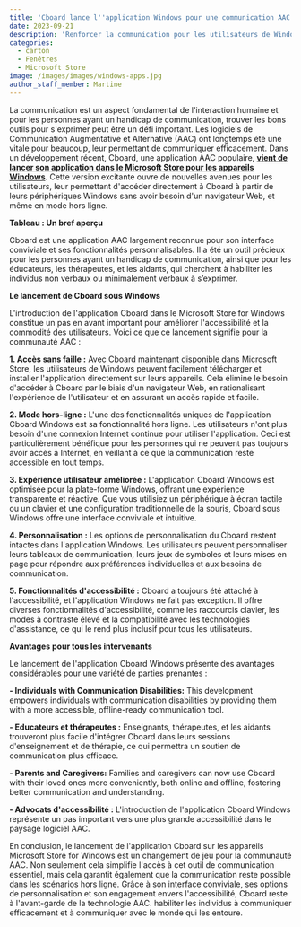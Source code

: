```yaml
---
title: 'Cboard lance l''application Windows pour une communication AAC transparente'
date: 2023-09-21
description: 'Renforcer la communication pour les utilisateurs de Windows'
categories:
  - carton
  - Fenêtres
  - Microsoft Store
image: /images/images/windows-apps.jpg
author_staff_member: Martine
---
```


La communication est un aspect fondamental de l'interaction humaine et pour les personnes ayant un handicap de communication, trouver les bons outils pour s'exprimer peut être un défi important. Les logiciels de Communication Augmentative et Alternative (AAC) ont longtemps été une vitale pour beaucoup, leur permettant de communiquer efficacement. Dans un développement récent, Cboard, une application AAC populaire, [**vient de lancer son application dans le Microsoft Store pour les appareils Windows**](https://apps.microsoft.com/store/detail/cboard-aac-app/XP9M5KQV699FLR). Cette version excitante ouvre de nouvelles avenues pour les utilisateurs, leur permettant d'accéder directement à Cboard à partir de leurs périphériques Windows sans avoir besoin d'un navigateur Web, et même en mode hors ligne.

**Tableau : Un bref aperçu**

Cboard est une application AAC largement reconnue pour son interface conviviale et ses fonctionnalités personnalisables. Il a été un outil précieux pour les personnes ayant un handicap de communication, ainsi que pour les éducateurs, les thérapeutes, et les aidants, qui cherchent à habiliter les individus non verbaux ou minimalement verbaux à s’exprimer.

**Le lancement de Cboard sous Windows**

L'introduction de l'application Cboard dans le Microsoft Store for Windows constitue un pas en avant important pour améliorer l'accessibilité et la commodité des utilisateurs. Voici ce que ce lancement signifie pour la communauté AAC :

**1. Accès sans faille :** Avec Cboard maintenant disponible dans Microsoft Store, les utilisateurs de Windows peuvent facilement télécharger et installer l'application directement sur leurs appareils. Cela élimine le besoin d'accéder à Cboard par le biais d'un navigateur Web, en rationalisant l'expérience de l'utilisateur et en assurant un accès rapide et facile.

**2. Mode hors-ligne :** L'une des fonctionnalités uniques de l'application Cboard Windows est sa fonctionnalité hors ligne. Les utilisateurs n'ont plus besoin d'une connexion Internet continue pour utiliser l'application. Ceci est particulièrement bénéfique pour les personnes qui ne peuvent pas toujours avoir accès à Internet, en veillant à ce que la communication reste accessible en tout temps.

**3. Expérience utilisateur améliorée :** L'application Cboard Windows est optimisée pour la plate-forme Windows, offrant une expérience transparente et réactive. Que vous utilisiez un périphérique à écran tactile ou un clavier et une configuration traditionnelle de la souris, Cboard sous Windows offre une interface conviviale et intuitive.

**4. Personnalisation :** Les options de personnalisation du Cboard restent intactes dans l'application Windows. Les utilisateurs peuvent personnaliser leurs tableaux de communication, leurs jeux de symboles et leurs mises en page pour répondre aux préférences individuelles et aux besoins de communication.

**5. Fonctionnalités d'accessibilité :** Cboard a toujours été attaché à l'accessibilité, et l'application Windows ne fait pas exception. Il offre diverses fonctionnalités d'accessibilité, comme les raccourcis clavier, les modes à contraste élevé et la compatibilité avec les technologies d'assistance, ce qui le rend plus inclusif pour tous les utilisateurs.

**Avantages pour tous les intervenants**

Le lancement de l'application Cboard Windows présente des avantages considérables pour une variété de parties prenantes :

**- Individuals with Communication Disabilities:** This development empowers individuals with communication disabilities by providing them with a more accessible, offline-ready communication tool.

**- Educateurs et thérapeutes :** Enseignants, thérapeutes, et les aidants trouveront plus facile d'intégrer Cboard dans leurs sessions d'enseignement et de thérapie, ce qui permettra un soutien de communication plus efficace.

**- Parents and Caregivers:** Families and caregivers can now use Cboard with their loved ones more conveniently, both online and offline, fostering better communication and understanding.

**- Advocats d'accessibilité :** L'introduction de l'application Cboard Windows représente un pas important vers une plus grande accessibilité dans le paysage logiciel AAC.

En conclusion, le lancement de l'application Cboard sur les appareils Microsoft Store for Windows est un changement de jeu pour la communauté AAC. Non seulement cela simplifie l'accès à cet outil de communication essentiel, mais cela garantit également que la communication reste possible dans les scénarios hors ligne. Grâce à son interface conviviale, ses options de personnalisation et son engagement envers l'accessibilité, Cboard reste à l'avant-garde de la technologie AAC. habiliter les individus à communiquer efficacement et à communiquer avec le monde qui les entoure.